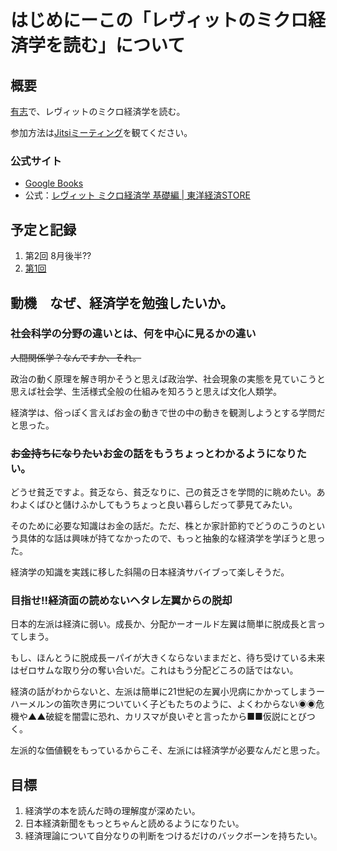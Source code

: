 はじめにーこの「レヴィットのミクロ経済学を読む」について
====

概要
----

[有志](https://github.com/imachange/reading-club/)で、レヴィットのミクロ経済学を読む。

参加方法は[Jitsiミーティング](https://github.com/imachange/reading-club/blob/master/jitsi.md)を観てください。

### 公式サイト

- [Google Books](https://books.google.co.jp/books?id=TM0kDwAAQBAJ&lpg=PA1&dq=%E3%83%AC%E3%83%B4%E3%82%A3%E3%83%83%E3%83%88%E3%80%80%E3%83%9F%E3%82%AF%E3%83%AD%E7%B5%8C%E6%B8%88%E5%AD%A6&hl=ja&pg=PT2#v=onepage&q&f=false)
- 公式：[レヴィット ミクロ経済学 基礎編 | 東洋経済STORE](https://str.toyokeizai.net/books/9784492314951/)

予定と記録
----

1. 第2回 8月後半??
20. [第1回](https://github.com/imachange/reading-club/blob/master/microeconomics-basic/1st.md)

動機　なぜ、経済学を勉強したいか。
----

### 社会科学の分野の違いとは、何を中心に見るかの違い

<del>人間関係学？なんですか、それ。</del>

政治の動く原理を解き明かそうと思えば政治学、社会現象の実態を見ていこうと思えば社会学、生活様式全般の仕組みを知ろうと思えば文化人類学。

経済学は、俗っぽく言えばお金の動きで世の中の動きを観測しようとする学問だと思った。

### <del>お金持ちになりたい</del>お金の話をもうちょっとわかるようになりたい。

どうせ貧乏ですよ。貧乏なら、貧乏なりに、己の貧乏さを学問的に眺めたい。あわよくばひと儲けふかしてもうちょっと良い暮らしだって夢見てみたい。

そのために必要な知識はお金の話だ。ただ、株とか家計節約でどうのこうのという具体的な話は興味が持てなかったので、もっと抽象的な経済学を学ぼうと思った。

経済学の知識を実践に移した斜陽の日本経済サバイブって楽しそうだ。

### 目指せ!!経済面の読めないヘタレ左翼からの脱却

日本的左派は経済に弱い。成長か、分配かーオールド左翼は簡単に脱成長と言ってしまう。

もし、ほんとうに脱成長ーパイが大きくならないままだと、待ち受けている未来はゼロサムな取り分の奪い合いだ。これはもう分配どころの話ではない。

経済の話がわからないと、左派は簡単に21世紀の左翼小児病にかかってしまうーハーメルンの笛吹き男についていく子どもたちのように、よくわからない◉◉危機や▲▲破綻を闇雲に恐れ、カリスマが良いぞと言ったから■■仮説にとびつく。

左派的な価値観をもっているからこそ、左派には経済学が必要なんだと思った。

目標
----

1. 経済学の本を読んだ時の理解度が深めたい。
2. 日本経済新聞をもっとちゃんと読めるようになりたい。
3. 経済理論について自分なりの判断をつけるだけのバックボーンを持ちたい。
